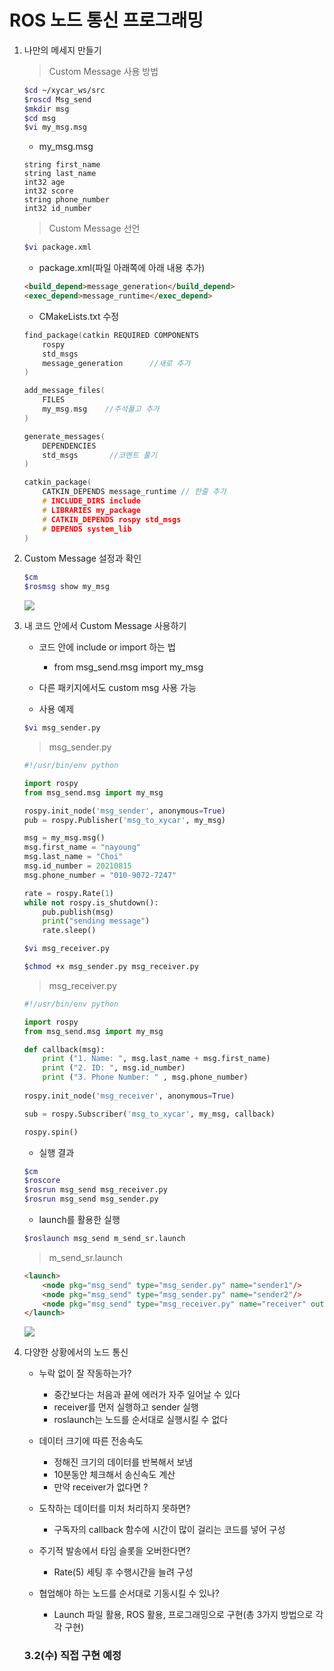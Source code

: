 # ROS 노드 통신 프로그래밍

1. 나만의 메세지 만들기

    > Custom Message 사용 방법

    ```bash
    $cd ~/xycar_ws/src
    $roscd Msg_send
    $mkdir msg
    $cd msg
    $vi my_msg.msg
    ```

    * my_msg.msg

    ```
    string first_name
    string last_name
    int32 age
    int32 score
    string phone_number
    int32 id_number
    ```

    > Custom Message 선언

    ```bash
    $vi package.xml
    ```

    * package.xml(파일 아래쪽에 아래 내용 추가)
    
    ```html
    <build_depend>message_generation</build_depend>
    <exec_depend>message_runtime</exec_depend>
    ```

    * CMakeLists.txt 수정
    ```cpp
    find_package(catkin REQUIRED COMPONENTS
        rospy
        std_msgs
        message_generation      //새로 추가
    )

    add_message_files(
        FILES
        my_msg.msg    //주석풀고 추가
    )

    generate_messages(
        DEPENDENCIES
        std_msgs       //코멘트 풀기
    )

    catkin_package(
        CATKIN_DEPENDS message_runtime // 한줄 추가
        # INCLUDE_DIRS include
        # LIBRARIES my_package
        # CATKIN_DEPENDS rospy std_msgs
        # DEPENDS system_lib
    )

    ```

2. Custom Message 설정과 확인
    ```bash
    $cm
    $rosmsg show my_msg
    ```
    ![](2022-03-01-16-55-51.png)

3. 내 코드 안에서 Custom Message 사용하기

    * 코드 안에 include or import 하는 법
        + from msg_send.msg import my_msg
    
    * 다른 패키지에서도 custom msg 사용 가능

    * 사용 예제

    
    ```bash
    $vi msg_sender.py
    ```

    > msg_sender.py

    ```python
    #!/usr/bin/env python

    import rospy
    from msg_send.msg import my_msg

    rospy.init_node('msg_sender', anonymous=True)
    pub = rospy.Publisher('msg_to_xycar', my_msg)

    msg = my_msg.msg()
    msg.first_name = "nayoung"
    msg.last_name = "Choi"
    msg.id_number = 20210815
    msg.phone_number = "010-9072-7247"

    rate = rospy.Rate(1)
    while not rospy.is_shutdown():
        pub.publish(msg)
        print("sending message")
        rate.sleep()

    ```

    ```bash
    $vi msg_receiver.py

    $chmod +x msg_sender.py msg_receiver.py
    ```

    > msg_receiver.py

    ```python
    #!/usr/bin/env python

    import rospy
    from msg_send.msg import my_msg

    def callback(msg):
        print ("1. Name: ", msg.last_name + msg.first_name)
        print ("2. ID: ", msg.id_number)
        print ("3. Phone Number: " , msg.phone_number)
        
    rospy.init_node('msg_receiver', anonymous=True)

    sub = rospy.Subscriber('msg_to_xycar', my_msg, callback)

    rospy.spin()

    ```
    
    * 실행 결과

    ```bash
    $cm
    $roscore
    $rosrun msg_send msg_receiver.py
    $rosrun msg_send msg_sender.py
    ```

    * launch를 활용한 실행

    ```bash
    $roslaunch msg_send m_send_sr.launch
    ```

    > m_send_sr.launch
    ```html
    <launch>
        <node pkg="msg_send" type="msg_sender.py" name="sender1"/>
        <node pkg="msg_send" type="msg_sender.py" name="sender2"/>
        <node pkg="msg_send" type="msg_receiver.py" name="receiver" output="screen"/>
    </launch>

    ```

    ![](2022-03-01-17-16-48.png)

2. 다양한 상황에서의 노드 통신
    * 누락 없이 잘 작동하는가?
        + 중간보다는 처음과 끝에 에러가 자주 일어날 수 있다
        + receiver를 먼저 실행하고 sender 실행
        + roslaunch는 노드를 순서대로 실행시킬 수 없다

    * 데이터 크기에 따른 전송속도
        + 정해진 크기의 데이터를 반복해서 보냄
        + 10분동안 체크해서 송신속도 계산
        + 만약 receiver가 없다면 ?

    * 도착하는 데이터를 미처 처리하지 못하면?
        + 구독자의 callback 함수에 시간이 많이 걸리는 코드를 넣어 구성

    * 주기적 발송에서 타임 슬롯을 오버한다면?
        + Rate(5) 세팅 후 수행시간을 늘려 구성

    * 협업해야 하는 노드를 순서대로 기동시킬 수 있나?
        + Launch 파일 활용, ROS 활용, 프로그래밍으로 구현(총 3가지 방법으로 각각 구현)

    ### 3.2(수) 직접 구현 예정